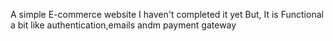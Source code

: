 A simple E-commerce website 
I haven't completed it yet
But, It is Functional a bit like authentication,emails andm payment gateway
